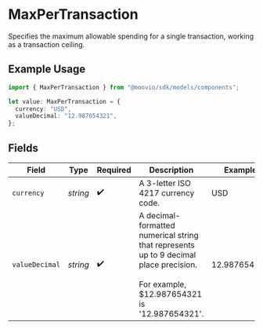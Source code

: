 # MaxPerTransaction

Specifies the maximum allowable spending for a single transaction, working as a transaction ceiling.

## Example Usage

```typescript
import { MaxPerTransaction } from "@moovio/sdk/models/components";

let value: MaxPerTransaction = {
  currency: "USD",
  valueDecimal: "12.987654321",
};
```

## Fields

| Field                                                                                                                                 | Type                                                                                                                                  | Required                                                                                                                              | Description                                                                                                                           | Example                                                                                                                               |
| ------------------------------------------------------------------------------------------------------------------------------------- | ------------------------------------------------------------------------------------------------------------------------------------- | ------------------------------------------------------------------------------------------------------------------------------------- | ------------------------------------------------------------------------------------------------------------------------------------- | ------------------------------------------------------------------------------------------------------------------------------------- |
| `currency`                                                                                                                            | *string*                                                                                                                              | :heavy_check_mark:                                                                                                                    | A 3-letter ISO 4217 currency code.                                                                                                    | USD                                                                                                                                   |
| `valueDecimal`                                                                                                                        | *string*                                                                                                                              | :heavy_check_mark:                                                                                                                    | A decimal-formatted numerical string that represents up to 9 decimal place precision. <br/><br/>For example, $12.987654321 is '12.987654321'. | 12.987654321                                                                                                                          |